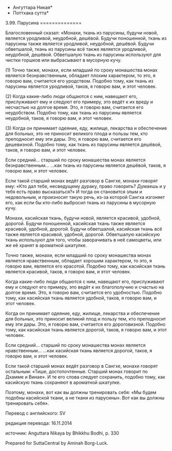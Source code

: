 * Ангуттара Никая*
* Поттхака сутта*

3\.99\. Парусина
\=\=\=\=\=\=\=\=\=\=\=\=\=\=

Благословенный сказал: «Монахи, ткань из парусины, будучи новой, является уродливой, неудобной, дешёвой\. Будучи поношенной, ткань из парусины также является уродливой, неудобной, дешёвой\. Будучи обветшалой, ткань из парусины всё также является уродливой, неудобной, дешёвой\. Обветшалую ткань из парусины используют для чистки горшков или выбрасывают в мусорную кучу\.

\(1\) Точно также, монахи, если младший по сроку монашества монах является безнравственным, обладает плохим характером, то это, я говорю вам, считается его уродством\. Подобно тому, как ткань из парусины является уродливой, таков, я говорю вам, и этот человек\.

\(2\) Когда какие\-либо люди общаются с ним, навещают его, прислуживают ему и следуют его примеру, это ведёт к их вреду и несчастью на долгое время\. Это, я говорю вам, считается его неудобством\. Подобно тому, как ткань из парусины является неудобной, таков, я говорю вам, и этот человек\.

\(3\) Когда он принимает одеяние, еду, жилище, лекарства и обеспечение для больных, это не приносит великого плода и пользы тем, кто преподносит ему эти дары\. Это, я говорю вам, считается его дешевизной\. Подобно тому, как ткань из парусины является дешёвой, таков, я говорю вам, и этот человек\.

Если средний… старший по сроку монашества монах является безнравственным… …как ткань из парусины является дешёвой, таков, я говорю вам, и этот человек\.

Если такой старший монах ведёт разговор в Сангхе, монахи говорят ему: «Кто дал тебе, несведущему дураку, право говорить? Думаешь и у тебя есть право высказаться?» И тогда он становится злым и недовольным, и произносит такую речь, из\-за которой Сангха изгоняет его, как если бы кто\-либо выбросил ткань из парусины в мусорную кучу\.

Монахи, касийская ткань, будучи новой, является красивой, удобной, дорогой\. Будучи поношенной, касийская ткань также является красивой, удобной, дорогой\. Будучи обветшалой, касийская ткань всё также является красивой, удобной, дорогой\. Обветшалую касийскую ткань используют для того, чтобы заворачивать в неё самоцветы, или же её хранят в ароматной шкатулке\.

Точно также, монахи, если младший по сроку монашества монах является нравственным, обладает хорошим характером, то это, я говорю вам, является его красотой\. Подобно тому, как касийская ткань является красивой, таков, я говорю вам, и этот человек\.

Когда какие\-либо люди общаются с ним, навещают его, прислуживают ему и следуют его примеру, это ведёт к их благополучию и счастью на долгое время\. Это, я говорю вам, считается его удобностью\. Подобно тому, как касийская ткань является удобной, таков, я говорю вам, и этот человек\.

Когда он принимает одеяние, еду, жилище, лекарства и обеспечение для больных, это приносит великий плод и пользу тем, кто преподносит ему эти дары\. Это, я говорю вам, считается его дороговизной\. Подобно тому, как касийская ткань является дорогой, таков, я говорю вам, и этот человек\.

Если средний… старший по сроку монашества монах является нравственным… …как касийская ткань является дорогой, таков, я говорю вам, и этот человек\.

Если такой старший монах ведёт разговор в Сангхе, монахи говорят остальным: «Тише, достопочтенные\. Старший монах говорит по Дхамме и Винае»\. И те его слова следует сохранить, подобно тому, как касийскую ткань сохраняют в ароматной шкатулке\.

Поэтому, монахи, вот как вы должны тренировать себя: «Мы будем подобны касийской ткани, а не ткани из парусины»\. Вот как вы должны тренировать себя»\.

Перевод с английского: SV

редакция перевода: 16\.11\.2014

источник: Anguttara Nikaya by Bhikkhu Bodhi, p\. 330

Prepared for SuttaCentral by Aminah Borg\-Luck\.